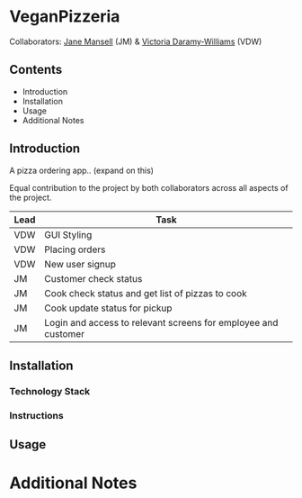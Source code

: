 # VeganPizzeria

Collaborators: [Jane Mansell](https://github.com/JaneMansell) (JM) & [Victoria Daramy-Williams](https://github.com/victoriadw) (VDW)

## Contents
- Introduction
- Installation
- Usage
- Additional Notes

## Introduction
A pizza ordering app.. (expand on this)

Equal contribution to the project by both collaborators across all aspects of the project.

| Lead | 	Task                                                          |
|------|----------------------------------------------------------------|
| VDW	 | GUI Styling                                                    |                                              
| VDW	 | Placing orders                                                 |                                              
| VDW	 | New user signup                                                |
| JM	  | Customer check status                                          |
| JM	  | Cook check status and get list of pizzas to cook               |
| JM	  | Cook update status for pickup                                  |
| JM	  | Login and access to relevant screens for employee and customer |


## Installation
### Technology Stack

### Instructions


## Usage



# Additional Notes